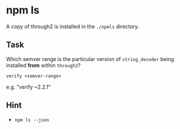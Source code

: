 # npm ls

A copy of through2 is installed in the `./npmls` directory.

## Task

Which semver range is the particular version of `string_decoder` being installed **from** within `through2`?

```
verify <semver-range>
```

e.g. "verify ~2.2.1"

## Hint

* `npm ls --json`

